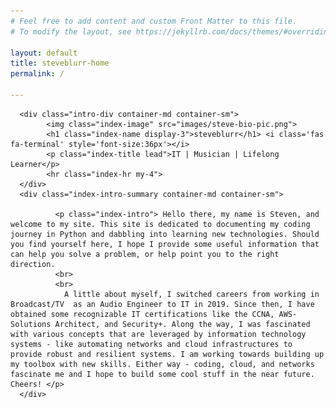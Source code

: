 ```yaml
---
# Feel free to add content and custom Front Matter to this file.
# To modify the layout, see https://jekyllrb.com/docs/themes/#overriding-theme-defaults

layout: default
title: steveblurr-home
permalink: /

---
```



<div class="main-div jumbotron">

      <div class="intro-div container-md container-sm">
            <img class="index-image" src="images/steve-bio-pic.png">
            <h1 class="index-name display-3">steveblurr</h1> <i class='fas fa-terminal' style='font-size:36px'></i>
            <p class="index-title lead">IT | Musician | Lifelong Learner</p>
            <hr class="index-hr my-4">
      </div>
      <div class="index-intro-summary container-md container-sm">

              <p class="index-intro"> Hello there, my name is Steven, and welcome to my site. This site is dedicated to documenting my coding journey in Python and dabbling into learning new technologies. Should you find yourself here, I hope I provide some useful information that can help you solve a problem, or help point you to the right direction.
              <br>
              <br>
                A little about myself, I switched careers from working in Broadcast/TV  as an Audio Engineer to IT in 2019. Since then, I have obtained some recognizable IT certifications like the CCNA, AWS-Solutions Architect, and Security+. Along the way, I was fascinated with various concepts that are leveraged by information technology systems - like automating networks and cloud infrastructures to provide robust and resilient systems. I am working towards building up my toolbox with new skills. Either way - coding, cloud, and networks fascinate me and I hope to build some cool stuff in the near future. Cheers! </p>
      </div>


</div>
